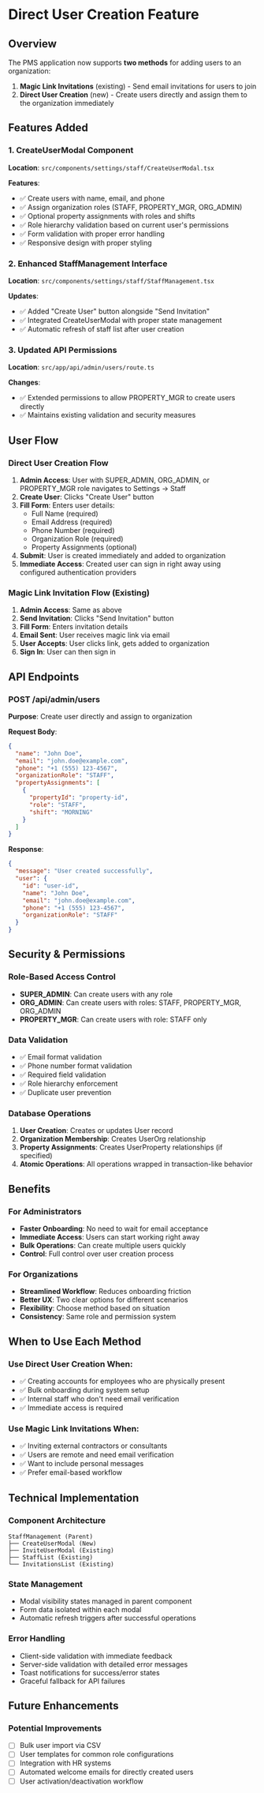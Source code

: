 # Direct User Creation Feature

## Overview

The PMS application now supports **two methods** for adding users to an organization:

1. **Magic Link Invitations** (existing) - Send email invitations for users to join
2. **Direct User Creation** (new) - Create users directly and assign them to the organization immediately

## Features Added

### 1. CreateUserModal Component
**Location**: `src/components/settings/staff/CreateUserModal.tsx`

**Features**:
- ✅ Create users with name, email, and phone
- ✅ Assign organization roles (STAFF, PROPERTY_MGR, ORG_ADMIN)
- ✅ Optional property assignments with roles and shifts
- ✅ Role hierarchy validation based on current user's permissions
- ✅ Form validation with proper error handling
- ✅ Responsive design with proper styling

### 2. Enhanced StaffManagement Interface
**Location**: `src/components/settings/staff/StaffManagement.tsx`

**Updates**:
- ✅ Added "Create User" button alongside "Send Invitation"
- ✅ Integrated CreateUserModal with proper state management
- ✅ Automatic refresh of staff list after user creation

### 3. Updated API Permissions
**Location**: `src/app/api/admin/users/route.ts`

**Changes**:
- ✅ Extended permissions to allow PROPERTY_MGR to create users directly
- ✅ Maintains existing validation and security measures

## User Flow

### Direct User Creation Flow
1. **Admin Access**: User with SUPER_ADMIN, ORG_ADMIN, or PROPERTY_MGR role navigates to Settings → Staff
2. **Create User**: Clicks "Create User" button
3. **Fill Form**: Enters user details:
   - Full Name (required)
   - Email Address (required)
   - Phone Number (required)
   - Organization Role (required)
   - Property Assignments (optional)
4. **Submit**: User is created immediately and added to organization
5. **Immediate Access**: Created user can sign in right away using configured authentication providers

### Magic Link Invitation Flow (Existing)
1. **Admin Access**: Same as above
2. **Send Invitation**: Clicks "Send Invitation" button
3. **Fill Form**: Enters invitation details
4. **Email Sent**: User receives magic link via email
5. **User Accepts**: User clicks link, gets added to organization
6. **Sign In**: User can then sign in

## API Endpoints

### POST /api/admin/users
**Purpose**: Create user directly and assign to organization

**Request Body**:
```json
{
  "name": "John Doe",
  "email": "john.doe@example.com",
  "phone": "+1 (555) 123-4567",
  "organizationRole": "STAFF",
  "propertyAssignments": [
    {
      "propertyId": "property-id",
      "role": "STAFF",
      "shift": "MORNING"
    }
  ]
}
```

**Response**:
```json
{
  "message": "User created successfully",
  "user": {
    "id": "user-id",
    "name": "John Doe",
    "email": "john.doe@example.com",
    "phone": "+1 (555) 123-4567",
    "organizationRole": "STAFF"
  }
}
```

## Security & Permissions

### Role-Based Access Control
- **SUPER_ADMIN**: Can create users with any role
- **ORG_ADMIN**: Can create users with roles: STAFF, PROPERTY_MGR, ORG_ADMIN
- **PROPERTY_MGR**: Can create users with role: STAFF only

### Data Validation
- ✅ Email format validation
- ✅ Phone number format validation
- ✅ Required field validation
- ✅ Role hierarchy enforcement
- ✅ Duplicate user prevention

### Database Operations
1. **User Creation**: Creates or updates User record
2. **Organization Membership**: Creates UserOrg relationship
3. **Property Assignments**: Creates UserProperty relationships (if specified)
4. **Atomic Operations**: All operations wrapped in transaction-like behavior

## Benefits

### For Administrators
- **Faster Onboarding**: No need to wait for email acceptance
- **Immediate Access**: Users can start working right away
- **Bulk Operations**: Can create multiple users quickly
- **Control**: Full control over user creation process

### For Organizations
- **Streamlined Workflow**: Reduces onboarding friction
- **Better UX**: Two clear options for different scenarios
- **Flexibility**: Choose method based on situation
- **Consistency**: Same role and permission system

## When to Use Each Method

### Use Direct User Creation When:
- ✅ Creating accounts for employees who are physically present
- ✅ Bulk onboarding during system setup
- ✅ Internal staff who don't need email verification
- ✅ Immediate access is required

### Use Magic Link Invitations When:
- ✅ Inviting external contractors or consultants
- ✅ Users are remote and need email verification
- ✅ Want to include personal messages
- ✅ Prefer email-based workflow

## Technical Implementation

### Component Architecture
```
StaffManagement (Parent)
├── CreateUserModal (New)
├── InviteUserModal (Existing)
├── StaffList (Existing)
└── InvitationsList (Existing)
```

### State Management
- Modal visibility states managed in parent component
- Form data isolated within each modal
- Automatic refresh triggers after successful operations

### Error Handling
- Client-side validation with immediate feedback
- Server-side validation with detailed error messages
- Toast notifications for success/error states
- Graceful fallback for API failures

## Future Enhancements

### Potential Improvements
- [ ] Bulk user import via CSV
- [ ] User templates for common role configurations
- [ ] Integration with HR systems
- [ ] Automated welcome emails for directly created users
- [ ] User activation/deactivation workflow
